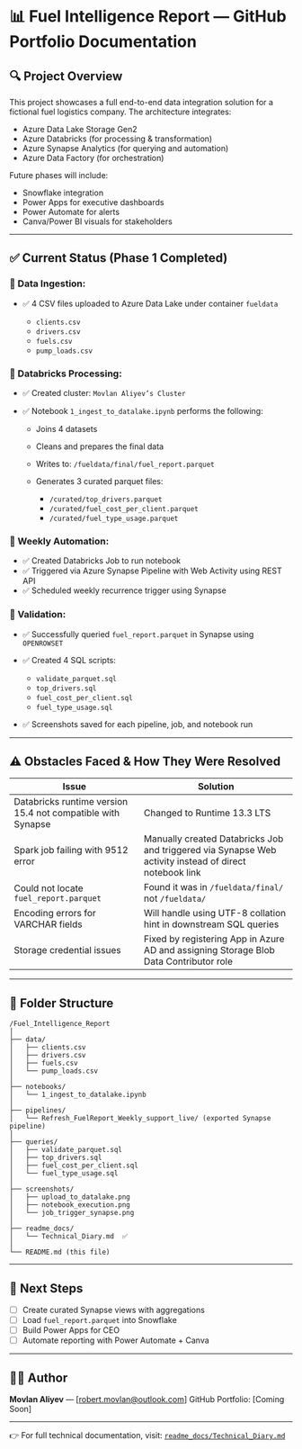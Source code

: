 # 📊 Fuel Intelligence Report — GitHub Portfolio Documentation

## 🔍 Project Overview

This project showcases a full end-to-end data integration solution for a fictional fuel logistics company. The architecture integrates:

* Azure Data Lake Storage Gen2
* Azure Databricks (for processing & transformation)
* Azure Synapse Analytics (for querying and automation)
* Azure Data Factory (for orchestration)

Future phases will include:

* Snowflake integration
* Power Apps for executive dashboards
* Power Automate for alerts
* Canva/Power BI visuals for stakeholders

---

## ✅ Current Status (Phase 1 Completed)

### 🔸 Data Ingestion:

* ✅ 4 CSV files uploaded to Azure Data Lake under container `fueldata`

  * `clients.csv`
  * `drivers.csv`
  * `fuels.csv`
  * `pump_loads.csv`

### 🔸 Databricks Processing:

* ✅ Created cluster: `Movlan Aliyev’s Cluster`
* ✅ Notebook `1_ingest_to_datalake.ipynb` performs the following:

  * Joins 4 datasets
  * Cleans and prepares the final data
  * Writes to: `/fueldata/final/fuel_report.parquet`
  * Generates 3 curated parquet files:

    * `/curated/top_drivers.parquet`
    * `/curated/fuel_cost_per_client.parquet`
    * `/curated/fuel_type_usage.parquet`

### 🔸 Weekly Automation:

* ✅ Created Databricks Job to run notebook
* ✅ Triggered via Azure Synapse Pipeline with Web Activity using REST API
* ✅ Scheduled weekly recurrence trigger using Synapse

### 🔸 Validation:

* ✅ Successfully queried `fuel_report.parquet` in Synapse using `OPENROWSET`
* ✅ Created 4 SQL scripts:

  * `validate_parquet.sql`
  * `top_drivers.sql`
  * `fuel_cost_per_client.sql`
  * `fuel_type_usage.sql`
* ✅ Screenshots saved for each pipeline, job, and notebook run

---

## ⚠️ Obstacles Faced & How They Were Resolved

| Issue                                                       | Solution                                                                                               |
| ----------------------------------------------------------- | ------------------------------------------------------------------------------------------------------ |
| Databricks runtime version 15.4 not compatible with Synapse | Changed to Runtime 13.3 LTS                                                                            |
| Spark job failing with 9512 error                           | Manually created Databricks Job and triggered via Synapse Web activity instead of direct notebook link |
| Could not locate `fuel_report.parquet`                      | Found it was in `/fueldata/final/` not `/fueldata/`                                                    |
| Encoding errors for VARCHAR fields                          | Will handle using UTF-8 collation hint in downstream SQL queries                                       |
| Storage credential issues                                   | Fixed by registering App in Azure AD and assigning Storage Blob Data Contributor role                  |

---

## 📁 Folder Structure

```
/Fuel_Intelligence_Report
│
├── data/
│   ├── clients.csv
│   ├── drivers.csv
│   ├── fuels.csv
│   └── pump_loads.csv
│
├── notebooks/
│   └── 1_ingest_to_datalake.ipynb
│
├── pipelines/
│   └── Refresh_FuelReport_Weekly_support_live/ (exported Synapse pipeline)
│
├── queries/
│   ├── validate_parquet.sql
│   ├── top_drivers.sql
│   ├── fuel_cost_per_client.sql
│   └── fuel_type_usage.sql
│
├── screenshots/
│   ├── upload_to_datalake.png
│   ├── notebook_execution.png
│   └── job_trigger_synapse.png
│
├── readme_docs/
│   └── Technical_Diary.md  ✅
│
└── README.md (this file)
```

---

## 🔗 Next Steps

* [ ] Create curated Synapse views with aggregations
* [ ] Load `fuel_report.parquet` into Snowflake
* [ ] Build Power Apps for CEO
* [ ] Automate reporting with Power Automate + Canva

---

## 👨‍💻 Author

**Movlan Aliyev** — \[[robert.movlan@outlook.com](mailto:robert.movlan@outlook.com)]
GitHub Portfolio: \[Coming Soon]

---

👉 For full technical documentation, visit: [`readme_docs/Technical_Diary.md`](./readme_docs/Technical_Diary.md)
